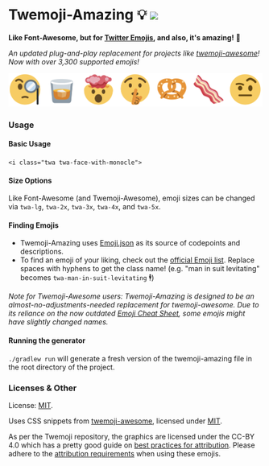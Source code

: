 # Twemoji-Amazing 💡 ![](https://img.shields.io/badge/emoji%20count-3360-brightgreen)

**Like Font-Awesome, but for [Twitter Emojis](https://github.com/twitter/twemoji), and also, it's amazing!** 🌟

_An updated plug-and-play replacement for projects like [twemoji-awesome](https://github.com/ellekasai/twemoji-awesome)! Now with over 3,300 supported emojis!_

![twemoji-banner](twemoji-banner.png)

### Usage

#### Basic Usage

`<i class="twa twa-face-with-monocle">`

#### Size Options

Like Font-Awesome (and Twemoji-Awesome), emoji sizes can be changed via `twa-lg`, `twa-2x`, `twa-3x`, `twa-4x`, and `twa-5x`.

#### Finding Emojis

- Twemoji-Amazing uses [Emoji.json](https://github.com/amio/emoji.json) as its source of codepoints and descriptions.
- To find an emoji of your liking, check out the [official Emoji list](https://unicode.org/emoji/charts/emoji-list.html). Replace spaces with hyphens to get the class name! (e.g. "man in suit levitating" becomes `twa-man-in-suit-levitating` 🕴)

_Note for Twemoji-Awesome users: Twemoji-Amazing is designed to be an almost-no-adjustments-needed replacement for twemoji-awesome. Due to its reliance on the now outdated [Emoji Cheat Sheet](https://www.webpagefx.com/tools/emoji-cheat-sheet/), some emojis might have slightly changed names._

#### Running the generator

`./gradlew run` will generate a fresh version of the twemoji-amazing file in the root directory of the project.

### Licenses & Other

License: [MIT](https://mit-license.org/).

Uses CSS snippets from [twemoji-awesome](https://github.com/ellekasai/twemoji-awesome), licensed under [MIT](http://ellekasai.mit-license.org/).

As per the Twemoji repository, the graphics are licensed under the CC-BY 4.0 which has a pretty good guide on [best practices for attribution](https://wiki.creativecommons.org/Best_practices_for_attribution). Please adhere to the [attribution requirements](https://github.com/twitter/twemoji#attribution-requirements) when using these emojis.